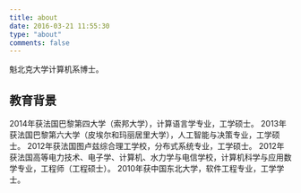 ```yaml
---
title: about
date: 2016-03-21 11:55:30
type: "about"
comments: false
---
```

魁北克大学计算机系博士。

## 教育背景
2014年获法国巴黎第四大学（索邦大学），计算语言学专业，工学硕士。
2013年获法国巴黎第六大学（皮埃尔和玛丽居里大学），人工智能与决策专业，工学硕士。
2012年获法国图卢兹综合理工学校，分布式系统专业，工学硕士。
2012年获法国高等电力技术、电子学、计算机、水力学与电信学校，计算机科学与应用数学专业，工程师（工程硕士）。
2010年获中国东北大学，软件工程专业，工学学士。